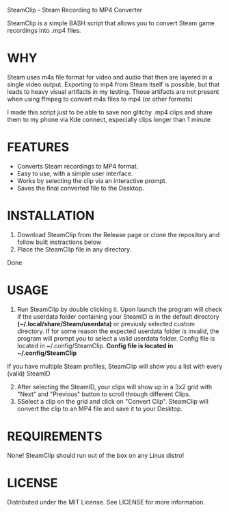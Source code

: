 SteamClip - Steam Recording to MP4 Converter

SteamClip is a simple BASH script that allows you to convert Steam game recordings into .mp4 files.

# **WHY**

Steam uses m4s file format for video and audio that then are layered in a single video output.
Exporting to mp4 from Steam itself is possible, but that leads to heavy visual artifacts in my testing.
Those artifacts are not present when using ffmpeg to convert m4s files to mp4 (or other formats)

I made this script just to be able to save non glitchy .mp4 clips and share them to my phone via Kde connect, especially clips longer than 1 minute


# **FEATURES**

* Converts Steam recordings to MP4 format.
* Easy to use, with a simple user interface.
* Works by selecting the clip via an interactive prompt.
* Saves the final converted file to the Desktop.

# **INSTALLATION**

1. Download SteamClip from the Release page or clone the repository and follow built instractions below
2. Place the SteamClip file in any directory.

Done

# **USAGE**

1. Run SteamClip by double clicking it. Upon launch the program will check if the userdata folder containing your SteamID is in the default directory **(~/.local/share/Steam/userdata)**
 or previusly selected custom directory. If for some reason the expected userdata folder is invalid, the program will prompt you to select a valid userdata folder. 
Config file is located in ~/.config/SteamClip. **Config file is located in ~/.config/SteamClip**

If you have multiple Steam profiles, SteamClip will show you a list with every (valid) SteamID
   
2. After selecting the SteamID, your clips will show up in a 3x2 grid with "Next" and "Previous" button to scroll through different Clips.
3. SSelect a clip on the grid and click on "Convert Clip". SteamClip will convert the clip to an MP4 file and save it to your Desktop.

# **REQUIREMENTS**

None! SteamClip should run out of the box on any Linux distro!

# **LICENSE**

Distributed under the MIT License. See LICENSE for more information.
